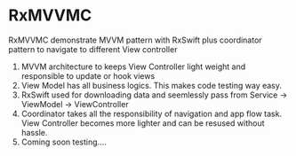 # RxMVVMC

RxMVVMC demonstrate MVVM pattern with RxSwift plus coordinator pattern to navigate to different View controller

1. MVVM architecture to keeps View Controller light weight and responsible to update or hook views
2. View Model has all business logics. This makes code testing way easy.
3. RxSwift used for downloading data and seemlessly pass from Service -> ViewModel -> ViewController
4. Coordinator takes all the responsibility of navigation and app flow task. View Controller becomes more lighter and can be resused without hassle.
5. Coming soon testing....
